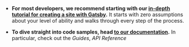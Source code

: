 - **For most developers, we recommend starting with our [in-depth tutorial for creating a site with Gatsby](https://www.gatsbyjs.com/tutorial/).** It starts with zero assumptions about your level of ability and walks through every step of the process.

- **To dive straight into code samples, head [to our documentation](https://www.gatsbyjs.com/docs/).** In particular, check out the _Guides_, _API Reference_ 
